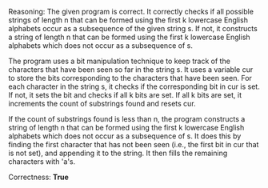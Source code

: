 Reasoning:
The given program is correct. It correctly checks if all possible strings of length n that can be formed using the first k lowercase English alphabets occur as a subsequence of the given string s. If not, it constructs a string of length n that can be formed using the first k lowercase English alphabets which does not occur as a subsequence of s.

The program uses a bit manipulation technique to keep track of the characters that have been seen so far in the string s. It uses a variable cur to store the bits corresponding to the characters that have been seen. For each character in the string s, it checks if the corresponding bit in cur is set. If not, it sets the bit and checks if all k bits are set. If all k bits are set, it increments the count of substrings found and resets cur.

If the count of substrings found is less than n, the program constructs a string of length n that can be formed using the first k lowercase English alphabets which does not occur as a subsequence of s. It does this by finding the first character that has not been seen (i.e., the first bit in cur that is not set), and appending it to the string. It then fills the remaining characters with 'a's.

Correctness: **True**